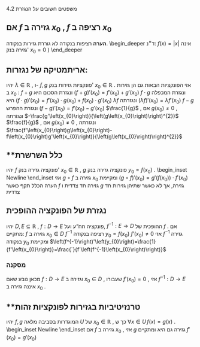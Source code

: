 $4.2$ משפטים חשובים על הנגזרת 
 
## אם $f$ גזירה ב $x_{0}$ , $f$ רציפה ב $x_{0}$ 
 **הערה** רציפות בנקודה לא גוררת גזירות בנקודה. 
 \begin_deeper ד״נ: $f\left(x\right)=\left|x\right|$ אינה גזירה בנק' $x_{0}=0$ ) 
 \end_deeper 
## אריתמטיקה של נגזרות: 
 יהיו $\lambda\in\mathbb{R}$ , ו- $f,g$ פונקציות גזירות בנק' $x_{0}\in\mathbb{R}$ . אזי הפונקציות הבאות גם הן גזירות ב $x_{0}$ : 
 $f+g$ ונגזרת הסכום היא $\left(f+g\right)'\left(x_{0}\right)=f'\left(x_{0}\right)+g'\left(x_{0}\right)$ 
 $f\cdot g$ ונגזרת המכפלה היא $\left(f\cdot g\right)'\left(x_{0}\right)=f'\left(x_{0}\right)\cdot g\left(x_{0}\right)+f\left(x_{0}\right)\cdot g'\left(x_{0}\right)$ 
 $\lambda f$ ונגזרתה $\left(\lambda f\right)'\left(x_{0}\right)=\lambda f'\left(x_{0}\right)$ 
 $f-g$ ונגזרת ההפרש $\left(f-g\right)'\left(x_{0}\right)=f'\left(x_{0}\right)-g'\left(x_{0}\right)$ 
 $\frac{1}{g}$ , אם $g\left(x_{0}\right)\ne0$ , ונגזרתה $-\frac{g'\left(x_{0}\right)}{\left(g\left(x_{0}\right)\right)^{2}}$ 
 $\frac{f}{g}$ , אם $g\left(x_{0}\right)\ne0$ , ונגזרתה $\frac{f'\left(x_{0}\right)g\left(x_{0}\right)-f\left(x_{0}\right)g'\left(x_{0}\right)}{\left(g\left(x_{0}\right)\right)^{2}}$ 
 
## **כלל השרשרת 
 יהיו $f$ פונקציה גזירה בנק' $x_{0}\in\mathbb{R}$ , $g$ פונקציה גזירה בנק $y_{0}=f\left(x_{0}\right)$ . \begin_inset Newline 
 \end_inset אזי $g\circ f$ גזירה ב $x_{0}$ ומקיימת $\left(g\circ f\right)'\left(x_{0}\right)=g'\left(f\left(x_{0}\right)\right)\cdot f'\left(x_{0}\right)$ 
 הערה הכלל תקף כאשר $f$ גזירה חד צדדית ו $g$ גזירה, אך לא כאשר שתיהן גזירות חד צדדית 
 
## נגזרת של הפונקציה ההופכית 
 יהיו $D,E\subseteq\mathbb{R}$ , $f:D\rightarrow E$ פונקציה חח“ע ועל, $f^{-1}:E\rightarrow D$ ההופכית של $f$ . אם מתקיים: 
 $f$ גזירה ב $x_{0}\in D$ 
 $f^{-1}$ רציפה בנקודה $y_{0}=f\left(x_{0}\right)$ 
 $f'\left(x_{0}\right)\ne0$ 
 אזי $f^{-1}$ גזירה בנקודה $y_{0}$ ומקיימת $\left(f^{-1}\right)'\left(y_{0}\right)=\frac{1}{f'\left(x_{0}\right)}=\frac{`}{f'\left(f^{-1}\left(x_{0}\right)\right)}$ 
 
### מסקנה 
 מכאן נובע שאם $f:D\rightarrow E$ וגזירה ב $x_{0}\in D$ , שעבורו $f'\left(x_{0}\right)=0$ , אזי $f^{-1}:D\rightarrow E$ איננה גזירה ב $x_{0}$ . 
 
## **טרנזיטיביות בגזירות לפונקציות זהות 
 יהיו $f,g$ המוגדרות בסביבה מלאה $U$ של $x_{0}\in\mathbb{R}$ , כך ש $\forall x\in U\,f\left(x\right)=g\left(x\right)$ . \begin_inset Newline 
 \end_inset אם $f$ גזירה ב $x_{0}$ , אזי $g$ גזירה גם היא ומתקיים $f'\left(x_{0}\right)=g'\left(x_{0}\right)$ 
